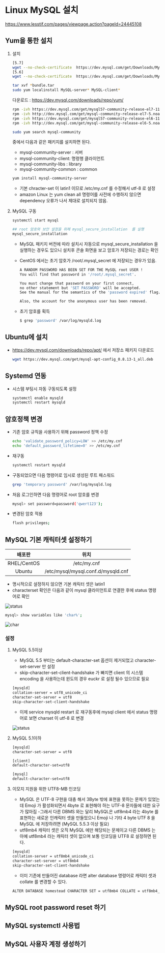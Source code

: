 # Linux MySQL 설치

<https://www.lesstif.com/pages/viewpage.action?pageId=24445108>

## Yum을 통한 설치

1. 설치

    ```bash
    [5.7]
    wget --no-check-certificate  https://dev.mysql.com/get/Downloads/MySQL-5.7/mysql-5.7.22-1.el7.x86_64.rpm-bundle.tar
    [5.6]
    wget --no-check-certificate  https://dev.mysql.com/get/Downloads/MySQL-5.6/MySQL-5.6.40-1.el7.x86_64.rpm-bundle.tar

    tar xvf *bundle.tar
    sudo yum localinstall MySQL-server* MySQL-client*
    ```

    다운로드 : <https://dev.mysql.com/downloads/repo/yum/>

    ```bash
    rpm -ivh https://dev.mysql.com/get/mysql57-community-release-el7-11.noarch.rpm
    rpm -ivh http://dev.mysql.com/get/mysql-community-release-el7-5.noarch.rpm
    rpm -ivh https://dev.mysql.com/get/mysql57-community-release-el6-11.noarch.rpm
    rpm -ivh http://dev.mysql.com/get/mysql-community-release-el6-5.noarch.rpm

    sudo yum search mysql-community
    ```

    중에서 다음과 같은 패키지를 설치하면 된다.

   - mysql-community-server : 서버
   - mysql-community-client: 명령행 클라이언트
   - mysql-community-libs : library
   - mysql-community-common : common

    ```bash
    yum install mysql-community-server
    ```

   - 기본 chracter-set 이 latin1 이므로 /etc/my.cnf 를 수정해서 utf-8 로 설정
   - amazon Linux 는 yum clean all 명령어를 사전에 수행하지 않으면 dependency 오류가 나서 제대로 설치되지 않음.

2. MySQL 구동

    ```bash
    systemctl start mysql

    ## root 암호와 보안 설정을 위해 mysql_secure_installation  를 실행
    mysql_secure_installation
    ```

    - MySQL 패키지 버전에 따라 설치시 자동으로 mysql_secure_installation 을 실행하는 경우도 있으니 설치후 콘솔 화면을 보고 암호가 저장되는 경로는 확인
    - CentOS 에서는 초기 암호가 /root/.mysql_secret 에 저장되는 경우가 있음.

        ```bash
        A RANDOM PASSWORD HAS BEEN SET FOR THE MySQL root USER !
        You will find that password in '/root/.mysql_secret'.

        You must change that password on your first connect,
        no other statement but 'SET PASSWORD' will be accepted.
        See the manual for the semantics of the 'password expired' flag.

        Also, the account for the anonymous user has been removed.
        ```

    - 초기 암호를 획득

        ```bash
        $ grep 'password' /var/log/mysqld.log
        ```

## Ubuntu에 설치

- <https://dev.mysql.com/downloads/repo/apt/> 에서 저장소 패키지 다운로드

    ```bash
    wget https://dev.mysql.com/get/mysql-apt-config_0.8.13-1_all.deb
    ```

## Systemd 연동

- 시스템 부팅시 자동 구동되도록 설정

    ```bash
    systemctl enable mysqld
    systemctl restart mysqld
    ```

## 암호정책 변경

- 기존 암호 규칙을 사용하기 위해 password 정책 수정

    ```bash
    echo 'validate_password_policy=LOW' >> /etc/my.cnf
    echo 'default_password_lifetime=0' >> /etc/my.cnf
    ```

- 재구동

    ```bash
    systemctl restart mysqld
    ```

- 구동되었으면 다음 명령어로 임시로 생성된 루트 패스워드

    ```bash
    grep 'temporary password' /var/log/mysqld.log
    ```

- 처음 로그인하면 다음 명령어로 root 암호를 변경

    ```bash
    mysql> set password=password('qwert123');
    ```

- 변경된 암호 적용
  
    ```bash
    flush privileges;
    ```

## MySQL 기본 캐릭터셋 설정하기

|배포판|위치|
|:--:|:--:|
|RHEL/CentOS|/etc/my.cnf|
|Ubuntu|/etc/mysql/mysql.conf.d/mysqld.cnf|

- 명시적으로 설정하지 않으면 기본 캐릭터 셋은 latin1
- characterset 확인은 다음과 같이 mysql 클라이언트로 연결한 후에 status 명령어로 확인

![status](./images/image2014_4_30_23_34_55.png)

```bash
mysql> show variables like 'char%';
```

![char](./images/image2014_4_30_23_40_9.png)

### 설정

1. MySQL 5.5이상

   - MySQL 5.5 부터는 default-character-set 옵션이 제거되었고 character-set-server 만 설정
   - skip-character-set-client-handshake 가 빠지면 client 의 시스템 encoding 을 사용하는데 윈도의 경우 euckr 로 설정 될수 있으므로 필요

    ```bash
    [mysqld]
    collation-server = utf8_unicode_ci
    character-set-server = utf8
    skip-character-set-client-handshake
    ```

    - 이제 service mysqld restart 로 재구동후에 mysql client 에서 status 명령어로 보면 charset 이 utf-8 로 변경

    ![status](./images/image2014_4_30_23_44_57.png)

2. MySQL 5.1이하

    ```bash
    [mysqld]
    character-set-server = utf8

    [client]
    default-character-set=utf8

    [mysql]
    default-character-set=utf8
    ```

3. 이모지 지원을 위한 UTF8-MB 인코딩

   - MySQL 은 UTF-8 구현을 대충 해서 3Byte 밖에 표현을 못하는 문제가 있었는데 Emoji 가 활성화되면서 4byte 로 표현해야 하는 UTF-8 문자들에 대한 요구가 많아짐
   -그래서 다른 DBMS 와는 달리 MySQL은 utf8mb4 라는 4byte 를 표현하는 새로운 인캐릭터 셋을 만들었으니 Emoji 나 기타 4 byte UTF 8 을 MySQL 에 저장하려면  (MySQL 5.5.3 이상 필요)
   - utf8mb4 캐릭터 셋은 오직 MySQL 에만 해당되는 문제이고 다른 DBMS 는 아예 utf8mb4 라는 캐릭터 셋이 없으며 보통 인코딩을 UTF8 로 설정하면 된다.

    ```bash
    [mysqld]
    collation-server = utf8mb4_unicode_ci
    character-set-server = utf8mb4
    skip-character-set-client-handshake
    ```

    - 이미 기존에 만들어진 database 라면 alter database 명령어로 캐릭터 셋과 collate 를 변경할 수 있다.

    ```bash
    ALTER DATABASE homestead CHARACTER SET = utf8mb4 COLLATE = utf8mb4_unicode_ci;
    ```



## MySQL root password reset 하기

## MySQL systemctl 사용법

## MySQL 사용자 계정 생성하기


